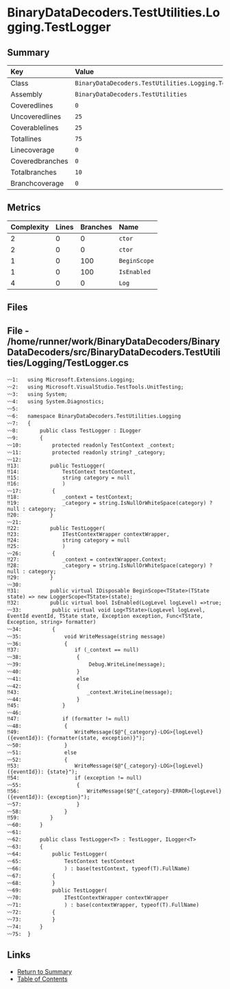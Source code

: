 ﻿# BinaryDataDecoders.TestUtilities.Logging.TestLogger

## Summary

| Key             | Value                                                 |
| :-------------- | :---------------------------------------------------- |
| Class           | `BinaryDataDecoders.TestUtilities.Logging.TestLogger` |
| Assembly        | `BinaryDataDecoders.TestUtilities`                    |
| Coveredlines    | `0`                                                   |
| Uncoveredlines  | `25`                                                  |
| Coverablelines  | `25`                                                  |
| Totallines      | `75`                                                  |
| Linecoverage    | `0`                                                   |
| Coveredbranches | `0`                                                   |
| Totalbranches   | `10`                                                  |
| Branchcoverage  | `0`                                                   |

## Metrics

| Complexity | Lines | Branches | Name         |
| :--------- | :---- | :------- | :----------- |
| 2          | 0     | 0        | `ctor`       |
| 2          | 0     | 0        | `ctor`       |
| 1          | 0     | 100      | `BeginScope` |
| 1          | 0     | 100      | `IsEnabled`  |
| 4          | 0     | 0        | `Log`        |

## Files

## File - /home/runner/work/BinaryDataDecoders/BinaryDataDecoders/src/BinaryDataDecoders.TestUtilities/Logging/TestLogger.cs

```CSharp
〰1:   using Microsoft.Extensions.Logging;
〰2:   using Microsoft.VisualStudio.TestTools.UnitTesting;
〰3:   using System;
〰4:   using System.Diagnostics;
〰5:   
〰6:   namespace BinaryDataDecoders.TestUtilities.Logging
〰7:   {
〰8:       public class TestLogger : ILogger
〰9:       {
〰10:          protected readonly TestContext _context;
〰11:          protected readonly string? _category;
〰12:  
‼13:          public TestLogger(
‼14:              TestContext testContext,
‼15:              string category = null
‼16:              )
〰17:          {
‼18:              _context = testContext;
‼19:              _category = string.IsNullOrWhiteSpace(category) ? null : category;
‼20:          }
〰21:  
‼22:          public TestLogger(
‼23:              ITestContextWrapper contextWrapper,
‼24:              string category = null
‼25:              )
〰26:          {
‼27:              _context = contextWrapper.Context;
‼28:              _category = string.IsNullOrWhiteSpace(category) ? null : category;
‼29:          }
〰30:  
‼31:          public virtual IDisposable BeginScope<TState>(TState state) => new LoggerScope<TState>(state);
‼32:          public virtual bool IsEnabled(LogLevel logLevel) =>true;
〰33:          public virtual void Log<TState>(LogLevel logLevel, EventId eventId, TState state, Exception exception, Func<TState, Exception, string> formatter)
〰34:          {
〰35:              void WriteMessage(string message)
〰36:              {
‼37:                  if (_context == null)
〰38:                  {
〰39:                      Debug.WriteLine(message);
〰40:                  }
〰41:                  else
〰42:                  {
‼43:                      _context.WriteLine(message);
〰44:                  }
‼45:              }
〰46:  
‼47:              if (formatter != null)
〰48:              {
‼49:                  WriteMessage($@"{_category}-LOG>{logLevel}({eventId}): {formatter(state, exception)}");
〰50:              }
〰51:              else
〰52:              {
‼53:                  WriteMessage($@"{_category}-LOG>{logLevel}({eventId}): {state}");
‼54:                  if (exception != null)
〰55:                  {
‼56:                      WriteMessage($@"{_category}-ERROR>{logLevel}({eventId}): {exception}");
〰57:                  }
〰58:              }
‼59:          }
〰60:      }
〰61:  
〰62:      public class TestLogger<T> : TestLogger, ILogger<T>
〰63:      {
〰64:          public TestLogger(
〰65:              TestContext testContext
〰66:              ) : base(testContext, typeof(T).FullName)
〰67:          {
〰68:          }
〰69:          public TestLogger(
〰70:              ITestContextWrapper contextWrapper
〰71:              ) : base(contextWrapper, typeof(T).FullName)
〰72:          {
〰73:          }
〰74:      }
〰75:  }
```

## Links

* [Return to Summary](Summary.md)
* [Table of Contents](../TOC.md)

